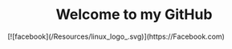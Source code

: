 <h1 align="center">Welcome to my GitHub</h1>
[![facebook](/Resources/linux_logo_.svg)](https://Facebook.com)
